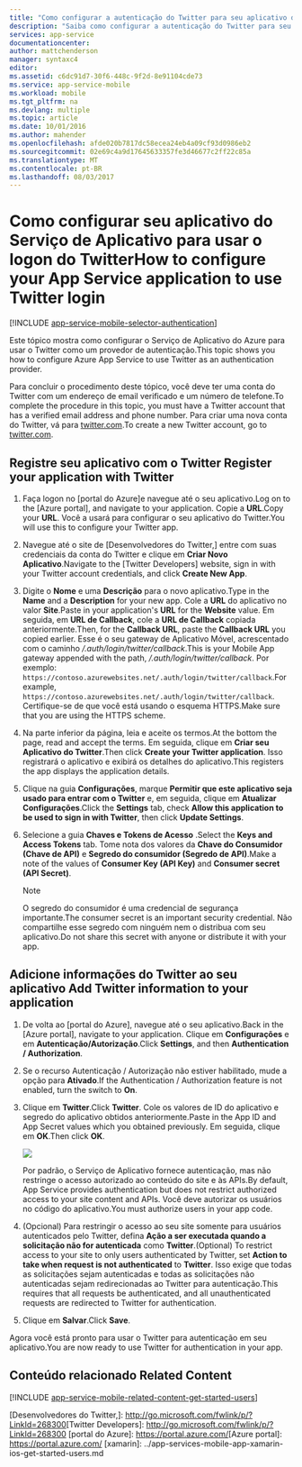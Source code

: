 ```yaml
---
title: "Como configurar a autenticação do Twitter para seu aplicativo de Serviços de Aplicativos"
description: "Saiba como configurar a autenticação do Twitter para seu aplicativo de Serviços de Aplicativos."
services: app-service
documentationcenter: 
author: mattchenderson
manager: syntaxc4
editor: 
ms.assetid: c6dc91d7-30f6-448c-9f2d-8e91104cde73
ms.service: app-service-mobile
ms.workload: mobile
ms.tgt_pltfrm: na
ms.devlang: multiple
ms.topic: article
ms.date: 10/01/2016
ms.author: mahender
ms.openlocfilehash: afde020b7817dc58ecea24eb4a09cf93d0986eb2
ms.sourcegitcommit: 02e69c4a9d17645633357fe3d46677c2ff22c85a
ms.translationtype: MT
ms.contentlocale: pt-BR
ms.lasthandoff: 08/03/2017
---
```

# <a name="how-to-configure-your-app-service-application-to-use-twitter-login"></a><span data-ttu-id="e50ee-103">Como configurar seu aplicativo do Serviço de Aplicativo para usar o logon do Twitter</span><span class="sxs-lookup"><span data-stu-id="e50ee-103">How to configure your App Service application to use Twitter login</span></span>
[!INCLUDE [app-service-mobile-selector-authentication](../../includes/app-service-mobile-selector-authentication.md)]

<span data-ttu-id="e50ee-104">Este tópico mostra como configurar o Serviço de Aplicativo do Azure para usar o Twitter como um provedor de autenticação.</span><span class="sxs-lookup"><span data-stu-id="e50ee-104">This topic shows you how to configure Azure App Service to use Twitter as an authentication provider.</span></span>

<span data-ttu-id="e50ee-105">Para concluir o procedimento deste tópico, você deve ter uma conta do Twitter com um endereço de email verificado e um número de telefone.</span><span class="sxs-lookup"><span data-stu-id="e50ee-105">To complete the procedure in this topic, you must have a Twitter account that has a verified email address and phone number.</span></span> <span data-ttu-id="e50ee-106">Para criar uma nova conta do Twitter, vá para <a href="http://go.microsoft.com/fwlink/p/?LinkID=268287" target="_blank">twitter.com</a>.</span><span class="sxs-lookup"><span data-stu-id="e50ee-106">To create a new Twitter account, go to <a href="http://go.microsoft.com/fwlink/p/?LinkID=268287" target="_blank">twitter.com</a>.</span></span>

## <span data-ttu-id="e50ee-107"><a name="register"> </a>Registre seu aplicativo com o Twitter</span><span class="sxs-lookup"><span data-stu-id="e50ee-107"><a name="register"> </a>Register your application with Twitter</span></span>
1. <span data-ttu-id="e50ee-108">Faça logon no [portal do Azure]e navegue até o seu aplicativo.</span><span class="sxs-lookup"><span data-stu-id="e50ee-108">Log on to the [Azure portal], and navigate to your application.</span></span> <span data-ttu-id="e50ee-109">Copie a **URL**.</span><span class="sxs-lookup"><span data-stu-id="e50ee-109">Copy your **URL**.</span></span> <span data-ttu-id="e50ee-110">Você a usará para configurar o seu aplicativo do Twitter.</span><span class="sxs-lookup"><span data-stu-id="e50ee-110">You will use this to configure your Twitter app.</span></span>
2. <span data-ttu-id="e50ee-111">Navegue até o site de [Desenvolvedores do Twitter,] entre com suas credenciais da conta do Twitter e clique em **Criar Novo Aplicativo**.</span><span class="sxs-lookup"><span data-stu-id="e50ee-111">Navigate to the [Twitter Developers] website, sign in with your Twitter account credentials, and click **Create New App**.</span></span>
3. <span data-ttu-id="e50ee-112">Digite o **Nome** e uma **Descrição** para o novo aplicativo.</span><span class="sxs-lookup"><span data-stu-id="e50ee-112">Type in the **Name** and a **Description** for your new app.</span></span> <span data-ttu-id="e50ee-113">Cole a **URL** do aplicativo no valor **Site**.</span><span class="sxs-lookup"><span data-stu-id="e50ee-113">Paste in your application's **URL** for the **Website** value.</span></span> <span data-ttu-id="e50ee-114">Em seguida, em **URL de Callback**, cole a **URL de Callback** copiada anteriormente.</span><span class="sxs-lookup"><span data-stu-id="e50ee-114">Then, for the **Callback URL**, paste the **Callback URL** you copied earlier.</span></span> <span data-ttu-id="e50ee-115">Esse é o seu gateway de Aplicativo Móvel, acrescentado com o caminho */.auth/login/twitter/callback*.</span><span class="sxs-lookup"><span data-stu-id="e50ee-115">This is your Mobile App gateway appended with the path, */.auth/login/twitter/callback*.</span></span> <span data-ttu-id="e50ee-116">Por exemplo: `https://contoso.azurewebsites.net/.auth/login/twitter/callback`.</span><span class="sxs-lookup"><span data-stu-id="e50ee-116">For example, `https://contoso.azurewebsites.net/.auth/login/twitter/callback`.</span></span> <span data-ttu-id="e50ee-117">Certifique-se de que você está usando o esquema HTTPS.</span><span class="sxs-lookup"><span data-stu-id="e50ee-117">Make sure that you are using the HTTPS scheme.</span></span>
4. <span data-ttu-id="e50ee-118">Na parte inferior da página, leia e aceite os termos.</span><span class="sxs-lookup"><span data-stu-id="e50ee-118">At the bottom the page, read and accept the terms.</span></span> <span data-ttu-id="e50ee-119">Em seguida, clique em **Criar seu Aplicativo do Twitter**.</span><span class="sxs-lookup"><span data-stu-id="e50ee-119">Then click **Create your Twitter application**.</span></span> <span data-ttu-id="e50ee-120">Isso registrará o aplicativo e exibirá os detalhes do aplicativo.</span><span class="sxs-lookup"><span data-stu-id="e50ee-120">This registers the app displays the application details.</span></span>
5. <span data-ttu-id="e50ee-121">Clique na guia **Configurações**, marque **Permitir que este aplicativo seja usado para entrar com o Twitter** e, em seguida, clique em **Atualizar Configurações**.</span><span class="sxs-lookup"><span data-stu-id="e50ee-121">Click the **Settings** tab, check **Allow this application to be used to sign in with Twitter**, then click **Update Settings**.</span></span>
6. <span data-ttu-id="e50ee-122">Selecione a guia **Chaves e Tokens de Acesso** .</span><span class="sxs-lookup"><span data-stu-id="e50ee-122">Select the **Keys and Access Tokens** tab.</span></span> <span data-ttu-id="e50ee-123">Tome nota dos valores da **Chave do Consumidor (Chave de API)** e **Segredo do consumidor (Segredo de API)**.</span><span class="sxs-lookup"><span data-stu-id="e50ee-123">Make a note of the values of **Consumer Key (API Key)** and **Consumer secret (API Secret)**.</span></span>
   
   > [!NOTE]
   > <span data-ttu-id="e50ee-124">O segredo do consumidor é uma credencial de segurança importante.</span><span class="sxs-lookup"><span data-stu-id="e50ee-124">The consumer secret is an important security credential.</span></span> <span data-ttu-id="e50ee-125">Não compartilhe esse segredo com ninguém nem o distribua com seu aplicativo.</span><span class="sxs-lookup"><span data-stu-id="e50ee-125">Do not share this secret with anyone or distribute it with your app.</span></span>
   > 
   > 

## <span data-ttu-id="e50ee-126"><a name="secrets"> </a>Adicione informações do Twitter ao seu aplicativo</span><span class="sxs-lookup"><span data-stu-id="e50ee-126"><a name="secrets"> </a>Add Twitter information to your application</span></span>
1. <span data-ttu-id="e50ee-127">De volta ao [portal do Azure], navegue até o seu aplicativo.</span><span class="sxs-lookup"><span data-stu-id="e50ee-127">Back in the [Azure portal], navigate to your application.</span></span> <span data-ttu-id="e50ee-128">Clique em **Configurações** e em **Autenticação/Autorização**.</span><span class="sxs-lookup"><span data-stu-id="e50ee-128">Click **Settings**, and then **Authentication / Authorization**.</span></span>
2. <span data-ttu-id="e50ee-129">Se o recurso Autenticação / Autorização não estiver habilitado, mude a opção para **Ativado**.</span><span class="sxs-lookup"><span data-stu-id="e50ee-129">If the Authentication / Authorization feature is not enabled, turn the switch to **On**.</span></span>
3. <span data-ttu-id="e50ee-130">Clique em **Twitter**.</span><span class="sxs-lookup"><span data-stu-id="e50ee-130">Click **Twitter**.</span></span> <span data-ttu-id="e50ee-131">Cole os valores de ID do aplicativo e segredo do aplicativo obtidos anteriormente.</span><span class="sxs-lookup"><span data-stu-id="e50ee-131">Paste in the App ID and App Secret values which you obtained previously.</span></span> <span data-ttu-id="e50ee-132">Em seguida, clique em **OK**.</span><span class="sxs-lookup"><span data-stu-id="e50ee-132">Then click **OK**.</span></span>
   
   ![][1]
   
   <span data-ttu-id="e50ee-133">Por padrão, o Serviço de Aplicativo fornece autenticação, mas não restringe o acesso autorizado ao conteúdo do site e às APIs.</span><span class="sxs-lookup"><span data-stu-id="e50ee-133">By default, App Service provides authentication but does not restrict authorized access to your site content and APIs.</span></span> <span data-ttu-id="e50ee-134">Você deve autorizar os usuários no código do aplicativo.</span><span class="sxs-lookup"><span data-stu-id="e50ee-134">You must authorize users in your app code.</span></span>
4. <span data-ttu-id="e50ee-135">(Opcional) Para restringir o acesso ao seu site somente para usuários autenticados pelo Twitter, defina **Ação a ser executada quando a solicitação não for autenticada** como **Twitter**.</span><span class="sxs-lookup"><span data-stu-id="e50ee-135">(Optional) To restrict access to your site to only users authenticated by Twitter, set **Action to take when request is not authenticated** to **Twitter**.</span></span> <span data-ttu-id="e50ee-136">Isso exige que todas as solicitações sejam autenticadas e todas as solicitações não autenticadas sejam redirecionadas ao Twitter para autenticação.</span><span class="sxs-lookup"><span data-stu-id="e50ee-136">This requires that all requests be authenticated, and all unauthenticated requests are redirected to Twitter for authentication.</span></span>
5. <span data-ttu-id="e50ee-137">Clique em **Salvar**.</span><span class="sxs-lookup"><span data-stu-id="e50ee-137">Click **Save**.</span></span>

<span data-ttu-id="e50ee-138">Agora você está pronto para usar o Twitter para autenticação em seu aplicativo.</span><span class="sxs-lookup"><span data-stu-id="e50ee-138">You are now ready to use Twitter for authentication in your app.</span></span>

## <span data-ttu-id="e50ee-139"><a name="related-content"> </a>Conteúdo relacionado</span><span class="sxs-lookup"><span data-stu-id="e50ee-139"><a name="related-content"> </a>Related Content</span></span>
[!INCLUDE [app-service-mobile-related-content-get-started-users](../../includes/app-service-mobile-related-content-get-started-users.md)]

<!-- Images. -->

[0]: ./media/app-service-mobile-how-to-configure-twitter-authentication/app-service-twitter-redirect.png
[1]: ./media/app-service-mobile-how-to-configure-twitter-authentication/mobile-app-twitter-settings.png

<!-- URLs. -->

<span data-ttu-id="e50ee-140">[Desenvolvedores do Twitter,]: http://go.microsoft.com/fwlink/p/?LinkId=268300</span><span class="sxs-lookup"><span data-stu-id="e50ee-140">[Twitter Developers]: http://go.microsoft.com/fwlink/p/?LinkId=268300</span></span>
<span data-ttu-id="e50ee-141">[portal do Azure]: https://portal.azure.com/</span><span class="sxs-lookup"><span data-stu-id="e50ee-141">[Azure portal]: https://portal.azure.com/</span></span>
[xamarin]: ../app-services-mobile-app-xamarin-ios-get-started-users.md
